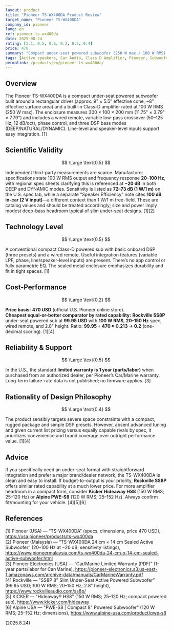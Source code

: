 ```yaml
---
layout: product
title: "Pioneer TS-WX400DA Product Review"
target_name: "Pioneer TS-WX400DA"
company_id: pioneer
lang: en
ref: pioneer-ts-wx400da
date: 2025-08-24
rating: [2.1, 0.5, 0.5, 0.2, 0.5, 0.4]
price: 470
summary: "Compact under-seat powered subwoofer (250 W max / 100 W RMS). Three DSP bass modes and easy install, but U.S. pricing is high versus equal-or-better alternatives by spec."
tags: [Active speakers, Car Audio, Class D Amplifier, Pioneer, Subwoofer]
permalink: /products/en/pioneer-ts-wx400da/
---
```

## Overview

The Pioneer TS-WX400DA is a compact under-seat powered subwoofer built around a rectangular driver (approx. 9" × 5.5" effective cone, ~8" effective surface area) and a built-in Class-D amplifier rated at 100 W RMS (250 W max). The enclosure measures 300 × 100 × 200 mm (11.75" × 3.79" × 7.79") and includes a wired remote, variable low-pass crossover (50–125 Hz, 12 dB/oct), phase control, and three DSP bass modes (DEEP/NATURAL/DYNAMIC). Line-level and speaker-level inputs support easy integration. [1]

## Scientific Validity

$$ \Large \text{0.5} $$

Independent third-party measurements are scarce. Manufacturer specifications state 100 W RMS output and frequency response **20–100 Hz**, with regional spec sheets clarifying this is referenced at **−20 dB** in both DEEP and DYNAMIC modes. Sensitivity is listed as **72–73 dB (1 W/1 m)** on the U.S. spec tab, while a separate “Speaker Efficiency” note cites **100 dB in-car (2 V input)**—a different context than 1 W/1 m free-field. These are catalog values and should be treated accordingly; size and power imply modest deep-bass headroom typical of slim under-seat designs. [1][2]

## Technology Level

$$ \Large \text{0.5} $$

A conventional compact Class-D powered sub with basic onboard DSP (three presets) and a wired remote. Useful integration features (variable LPF, phase, line/speaker-level inputs) are present. There’s no app control or fully parametric EQ. The sealed metal enclosure emphasizes durability and fit in tight spaces. [1]

## Cost-Performance

$$ \Large \text{0.2} $$

**Price basis:** **470 USD** (official U.S. Pioneer online store).  
**Cheapest equal-or-better comparator by rated capability:** **Rockville SS8P** under-seat powered sub at **99.95 USD** with **100 W RMS**, **20–150 Hz** spec, wired remote, and 2.8" height. Ratio: **99.95 ÷ 470 ≈ 0.213 → 0.2** (one-decimal scoring). [1][4]

## Reliability & Support

$$ \Large \text{0.5} $$

In the U.S., the standard **limited warranty is 1 year (parts/labor)** when purchased from an authorized dealer, per Pioneer’s Car/Marine warranty. Long-term failure-rate data is not published; no firmware applies. [3]

## Rationality of Design Philosophy

$$ \Large \text{0.4} $$

The product sensibly targets severe space constraints with a compact, rugged package and simple DSP presets. However, absent advanced tuning and given current list pricing versus equally capable rivals by spec, it prioritizes convenience and brand coverage over outright performance value. [1][4]

## Advice

If you specifically need an under-seat format with straightforward integration and prefer a major brand/dealer network, the TS-WX400DA is clean and easy to install. If budget-to-output is your priority, **Rockville SS8P** offers similar rated capability at a much lower price. For more amplifier headroom in a compact form, consider **Kicker Hideaway HS8** (150 W RMS; 25–120 Hz) or **Alpine PWE-S8** (120 W RMS; 25–152 Hz). Always confirm fit/mounting for your vehicle. [4][5][6]

## References

[1] Pioneer (USA) — “TS-WX400DA” (specs, dimensions, price 470 USD), https://usa.pioneer/products/ts-wx400da  
[2] Pioneer (Malaysia) — “TS-WX400DA 24 cm × 14 cm Sealed Active Subwoofer” (20–100 Hz at −20 dB; sensitivity listings), https://www.pioneermalaysia.com/ts-wx400da-24-cm-x-14-cm-sealed-active-subwoofer.html  
[3] Pioneer Electronics (USA) — “Car/Marine Limited Warranty (PDF)” (1-year parts/labor for Car/Marine), https://pioneer-electronics.s3.us-east-1.amazonaws.com/archive-data/manuals/CarMarineWarranty.pdf  
[4] Rockville — "SS8P 8" Slim Under-Seat Active Powered Subwoofer" (99.95 USD; 100 W RMS; 20–150 Hz; 2.8" height), https://www.rockvilleaudio.com/ss8p/  
[5] KICKER — "Hideaway® HS8" (150 W RMS; 25–120 Hz; compact powered sub), https://www.kicker.com/hideaway  
[6] Alpine USA — "PWE-S8 | Compact 8" Powered Subwoofer" (120 W RMS; 25–152 Hz; dimensions), https://www.alpine-usa.com/product/pwe-s8

(2025.8.24)

